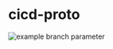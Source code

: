 # cicd-proto
![example branch parameter](https://github.com/Powerchainger/cicd-proto/actions/workflows/main.yml/badge.svg)
